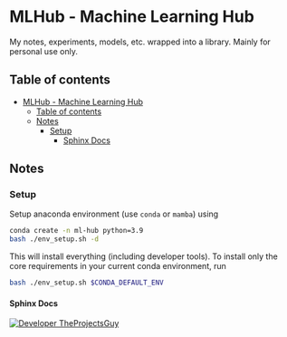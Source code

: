 # MLHub - Machine Learning Hub

My notes, experiments, models, etc. wrapped into a library. Mainly for personal use only.

## Table of contents

- [MLHub - Machine Learning Hub](#mlhub---machine-learning-hub)
    - [Table of contents](#table-of-contents)
    - [Notes](#notes)
        - [Setup](#setup)
            - [Sphinx Docs](#sphinx-docs)

## Notes

### Setup

Setup anaconda environment (use `conda` or `mamba`) using

```bash
conda create -n ml-hub python=3.9
bash ./env_setup.sh -d
```

This will install everything (including developer tools).
To install only the core requirements in your current conda environment, run

```bash
bash ./env_setup.sh $CONDA_DEFAULT_ENV
```

#### Sphinx Docs

[![Developer TheProjectsGuy][dev-shield]][dev-profile-link]

[dev-shield]: https://img.shields.io/badge/Developer-TheProjectsGuy-blue
[dev-profile-link]: https://github.com/TheProjectsGuy
